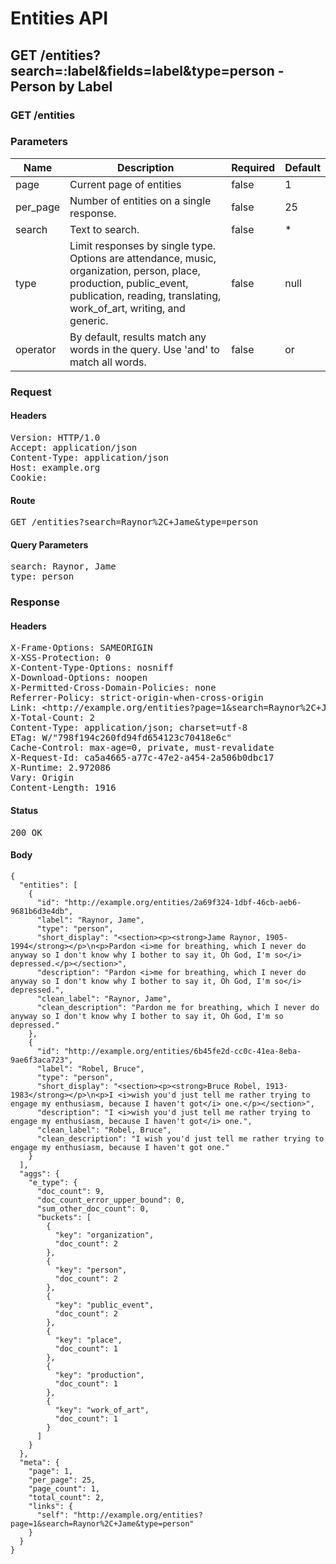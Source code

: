 # Entities API



## GET /entities?search=:label&amp;fields=label&amp;type=person - Person by Label

### GET /entities

### Parameters

| Name | Description | Required | Default |
|------|-------------|----------|---------|
| page | Current page of entities | false | 1
| per_page | Number of entities on a single response. | false | 25
| search | Text to search. | false | *
| type | Limit responses by single type. Options are attendance, music, organization, person, place, production, public_event, publication, reading, translating, work_of_art, writing, and generic. | false | null
| operator | By default, results match any words in the query. Use &#39;and&#39; to match all words. | false | or

### Request

#### Headers

<pre>Version: HTTP/1.0
Accept: application/json
Content-Type: application/json
Host: example.org
Cookie: </pre>

#### Route

<pre>GET /entities?search=Raynor%2C+Jame&amp;type=person</pre>

#### Query Parameters

<pre>search: Raynor, Jame
type: person</pre>

### Response

#### Headers

<pre>X-Frame-Options: SAMEORIGIN
X-XSS-Protection: 0
X-Content-Type-Options: nosniff
X-Download-Options: noopen
X-Permitted-Cross-Domain-Policies: none
Referrer-Policy: strict-origin-when-cross-origin
Link: &lt;http://example.org/entities?page=1&amp;search=Raynor%2C+Jame&amp;type=person&gt;; rel=&#39;self&#39;
X-Total-Count: 2
Content-Type: application/json; charset=utf-8
ETag: W/&quot;798f194c260fd94fd654123c70418e6c&quot;
Cache-Control: max-age=0, private, must-revalidate
X-Request-Id: ca5a4665-a77c-47e2-a454-2a506b0dbc17
X-Runtime: 2.972086
Vary: Origin
Content-Length: 1916</pre>

#### Status

<pre>200 OK</pre>

#### Body

~~~
{
  "entities": [
    {
      "id": "http://example.org/entities/2a69f324-1dbf-46cb-aeb6-9681b6d3e4db",
      "label": "Raynor, Jame",
      "type": "person",
      "short_display": "<section><p><strong>Jame Raynor, 1905-1994</strong></p>\n<p>Pardon <i>me for breathing, which I never do anyway so I don't know why I bother to say it, Oh God, I'm so</i> depressed.</p></section>",
      "description": "Pardon <i>me for breathing, which I never do anyway so I don't know why I bother to say it, Oh God, I'm so</i> depressed.",
      "clean_label": "Raynor, Jame",
      "clean_description": "Pardon me for breathing, which I never do anyway so I don't know why I bother to say it, Oh God, I'm so depressed."
    },
    {
      "id": "http://example.org/entities/6b45fe2d-cc0c-41ea-8eba-9ae6f3aca723",
      "label": "Robel, Bruce",
      "type": "person",
      "short_display": "<section><p><strong>Bruce Robel, 1913-1983</strong></p>\n<p>I <i>wish you'd just tell me rather trying to engage my enthusiasm, because I haven't got</i> one.</p></section>",
      "description": "I <i>wish you'd just tell me rather trying to engage my enthusiasm, because I haven't got</i> one.",
      "clean_label": "Robel, Bruce",
      "clean_description": "I wish you'd just tell me rather trying to engage my enthusiasm, because I haven't got one."
    }
  ],
  "aggs": {
    "e_type": {
      "doc_count": 9,
      "doc_count_error_upper_bound": 0,
      "sum_other_doc_count": 0,
      "buckets": [
        {
          "key": "organization",
          "doc_count": 2
        },
        {
          "key": "person",
          "doc_count": 2
        },
        {
          "key": "public_event",
          "doc_count": 2
        },
        {
          "key": "place",
          "doc_count": 1
        },
        {
          "key": "production",
          "doc_count": 1
        },
        {
          "key": "work_of_art",
          "doc_count": 1
        }
      ]
    }
  },
  "meta": {
    "page": 1,
    "per_page": 25,
    "page_count": 1,
    "total_count": 2,
    "links": {
      "self": "http://example.org/entities?page=1&search=Raynor%2C+Jame&type=person"
    }
  }
}
~~~

